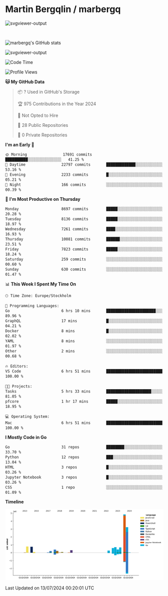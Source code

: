 # Martin Bergqlin / marbergq

![svgviewer-output](https://user-images.githubusercontent.com/2405410/206014777-22d41ecb-c24f-421d-b7d9-bba2cb5bb0de.svg)

<br>

<!--- [![Martin's Week](https://github-readme-stats.vercel.app/api/wakatime?username=marbergq&theme=dark)](https://github.com/anuraghazra/github-readme-stats) -->

![marbergq's GitHub stats](https://github-readme-stats.vercel.app/api?username=marbergq&count_private=true&show_icons=true)

![svgviewer-output](https://wakatime.com/badge/user/3f0a2069-6683-4e19-9a4a-7d21ea815067.svg)

<!--START_SECTION:waka-->
![Code Time](http://img.shields.io/badge/Code%20Time-4%2C232%20hrs%2013%20mins-blue)

![Profile Views](http://img.shields.io/badge/Profile%20Views-6-blue)

**🐱 My GitHub Data** 

> 📦 ? Used in GitHub's Storage 
 > 
> 🏆 975 Contributions in the Year 2024
 > 
> 🚫 Not Opted to Hire
 > 
> 📜 28 Public Repositories 
 > 
> 🔑 0 Private Repositories 
 > 
**I'm an Early 🐤** 

```text
🌞 Morning                17691 commits       ██████████░░░░░░░░░░░░░░░   41.25 % 
🌆 Daytime                22797 commits       █████████████░░░░░░░░░░░░   53.16 % 
🌃 Evening                2233 commits        █░░░░░░░░░░░░░░░░░░░░░░░░   05.21 % 
🌙 Night                  166 commits         ░░░░░░░░░░░░░░░░░░░░░░░░░   00.39 % 
```
📅 **I'm Most Productive on Thursday** 

```text
Monday                   8697 commits        █████░░░░░░░░░░░░░░░░░░░░   20.28 % 
Tuesday                  8136 commits        █████░░░░░░░░░░░░░░░░░░░░   18.97 % 
Wednesday                7261 commits        ████░░░░░░░░░░░░░░░░░░░░░   16.93 % 
Thursday                 10081 commits       ██████░░░░░░░░░░░░░░░░░░░   23.51 % 
Friday                   7823 commits        █████░░░░░░░░░░░░░░░░░░░░   18.24 % 
Saturday                 259 commits         ░░░░░░░░░░░░░░░░░░░░░░░░░   00.60 % 
Sunday                   630 commits         ░░░░░░░░░░░░░░░░░░░░░░░░░   01.47 % 
```


📊 **This Week I Spent My Time On** 

```text
🕑︎ Time Zone: Europe/Stockholm

💬 Programming Languages: 
Go                       6 hrs 10 mins       ██████████████████████░░░   89.96 % 
GraphQL                  17 mins             █░░░░░░░░░░░░░░░░░░░░░░░░   04.21 % 
Docker                   8 mins              █░░░░░░░░░░░░░░░░░░░░░░░░   02.02 % 
YAML                     8 mins              ░░░░░░░░░░░░░░░░░░░░░░░░░   01.97 % 
Other                    2 mins              ░░░░░░░░░░░░░░░░░░░░░░░░░   00.68 % 

🔥 Editors: 
VS Code                  6 hrs 51 mins       █████████████████████████   100.00 % 

🐱‍💻 Projects: 
Tasks                    5 hrs 33 mins       ████████████████████░░░░░   81.05 % 
pfcore                   1 hr 17 mins        █████░░░░░░░░░░░░░░░░░░░░   18.95 % 

💻 Operating System: 
Mac                      6 hrs 51 mins       █████████████████████████   100.00 % 
```

**I Mostly Code in Go** 

```text
Go                       31 repos            ████████░░░░░░░░░░░░░░░░░   33.70 % 
Python                   12 repos            ███░░░░░░░░░░░░░░░░░░░░░░   13.04 % 
HTML                     3 repos             █░░░░░░░░░░░░░░░░░░░░░░░░   03.26 % 
Jupyter Notebook         3 repos             █░░░░░░░░░░░░░░░░░░░░░░░░   03.26 % 
CSS                      1 repo              ░░░░░░░░░░░░░░░░░░░░░░░░░   01.09 % 
```



**Timeline**

![Lines of Code chart](https://raw.githubusercontent.com/marbergq/marbergq/main/assets/bar_graph.png)


 Last Updated on 13/07/2024 00:20:01 UTC
<!--END_SECTION:waka-->
